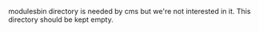 modulesbin directory is needed by cms but we're not interested in it. This directory should be kept empty.